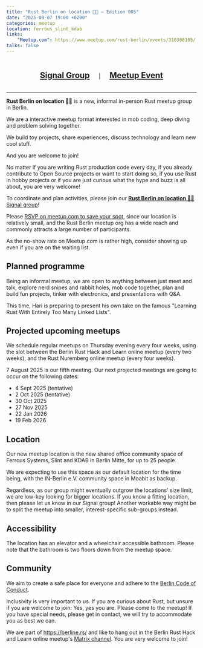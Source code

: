 ```yaml
---
title: "Rust Berlin on location 🏳️‍🌈 – Edition 005"
date: "2025-08-07 19:00 +0200"
categories: meetup
location: ferrous_slint_kdab
links:
    "Meetup.com": https://www.meetup.com/rust-berlin/events/310308105/
talks: false
---
```


<center>
    <h2 style="display: inline-block; padding: 0 20px;"><a href="https://signal.group/#CjQKIApfEgb36v82nhIb7m6zLCQjEtSEZubR7UvywTcWZXxdEhBWxhMWNCKekvtCYX7iDRRm">Signal Group</a></h2>
    |
    <h2 style="display: inline-block; padding: 0 20px;"><a href="https://www.meetup.com/rust-berlin/events/310308105/">Meetup Event</a></h2>
</center>

---

<p><strong>Rust Berlin on location 🏳️‍🌈</strong> is a new, informal in-person Rust meetup group in Berlin.</p>
<p>We are a interactive meetup format interested in mob coding, deep diving and problem solving together.</p>
<p>We build toy projects, share experiences, discuss technology and learn new cool stuff.</p>
<p>And you are welcome to join!</p>
<p>No matter if you are writing Rust production code every day, if you already contribute to Open Source projects or want to start doing so, if you use Rust in hobby projects or if you are just curious what the hype and buzz is all about, you are very welcome!</p>
<p>To coordinate and plan activities, please join our <a href="https://signal.group/#CjQKIApfEgb36v82nhIb7m6zLCQjEtSEZubR7UvywTcWZXxdEhBWxhMWNCKekvtCYX7iDRRm" target="_blank" rel="nofollow"><strong>Rust Berlin on location 🏳️‍🌈</strong> Signal group</a>!</p>
<p>Please <a href="https://www.meetup.com/rust-berlin/events/310308105/" target="_blank">RSVP on meetup.com to save your spot</a>, since our location is relatively small, and the Rust Berlin meetup org has a wide reach and commonly attracts a large number of participants.</p>
<p>As the no-show rate on Meetup.com is rather high, consider showing up even if you are on the waiting list.</p>

<h2>Planned programme</h2>

<p>Being an informal meetup, we are open to anything between just meet and talk, explore nerd snipes and rabbit holes, mob code together, plan and build fun projects, tinker with electronics, and presentations with Q&amp;A.</p>
<p>This time, Hari is preparing to present his own take on the famous "Learning Rust With Entirely Too Many Linked Lists".</p>

<h2>Projected upcoming meetups</h2>

<p>We schedule regular meetups on Thursday evening every four weeks, using the slot between the Berlin Rust Hack and Learn online meetup (every two weeks), and the Rust Nuremberg online meetup (every four weeks).</p>
<p>7 August 2025 is our fifth meeting. Our next projected meetings are going to occur on the following dates:</p>

<ul>
<li>4 Sept 2025 (tentative)</li>
<li>2 Oct 2025 (tentative)</li>
<li>30 Oct 2025</li>
<li>27 Nov 2025</li>
<li>22 Jan 2026</li>
<li>19 Feb 2026</li>
</ul>

<h2>Location</h2>

<p>Our new meetup location is the new shared office community space of Ferrous Systems, Slint and KDAB in Berlin Mitte, for up to 25 people.</p>
<p>We are expecting to use this space as our default location for the time being, with the IN-Berlin e.V. community space in Moabit as backup.</p>
<p>Regardless, as our group might eventually outgrow the locations' size limit, we are low-key looking for bigger locations. If you know a fitting location, then please let us know in our Signal group! Another workable way might be to split the meetup into smaller, interest-specific sub-groups instead.</p>

<h2>Accessibility</h2>

<p>The location has an elevator and a wheelchair accessible bathroom. Please note that the bathroom is two floors down from the meetup space.</p>

<h2>Community</h2>

<p>We aim to create a safe place for everyone and adhere to the <a href="https://berlincodeofconduct.org/" target="_blank" rel="nofollow">Berlin Code of Conduct</a>.</p>
<p>Inclusivity is very important to us. If you are curious about Rust, but unsure if you are welcome to join: Yes, yes you are. Please come to the meetup! If you have special needs, please get in contact, we will try to accommodate you as best we can.</p>
<p>We are part of <a href="https://berline.rs/" target="_blank" rel="nofollow">https://berline.rs/</a> and like to hang out in the Berlin Rust Hack and Learn online meetup's <a href="https://matrix.to/#/!xycQxSjSAvEezkyztA:chat.berline.rs" target="_blank" rel="nofollow">Matrix channel</a>. You are very welcome to join!</p>
